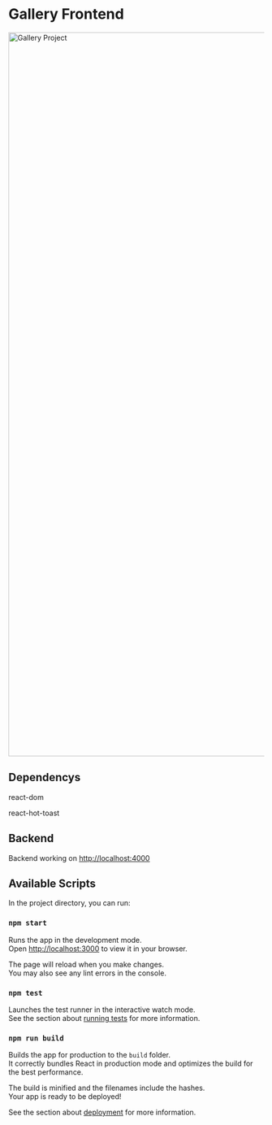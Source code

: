 # Gallery Frontend
<img width="1425" alt="Gallery Project" src="https://github.com/vishwanathkarka/GalleryFrontend/assets/86046138/7bb5ffd9-6cb5-444c-b0d5-a60539d9ae6c">

## Dependencys
react-dom

react-hot-toast

## Backend 
Backend working on [http://localhost:4000](http://localhost:4000)

## Available Scripts

In the project directory, you can run:

### `npm start`

Runs the app in the development mode.\
Open [http://localhost:3000](http://localhost:3000) to view it in your browser.

The page will reload when you make changes.\
You may also see any lint errors in the console.

### `npm test`

Launches the test runner in the interactive watch mode.\
See the section about [running tests](https://facebook.github.io/create-react-app/docs/running-tests) for more information.

### `npm run build`

Builds the app for production to the `build` folder.\
It correctly bundles React in production mode and optimizes the build for the best performance.

The build is minified and the filenames include the hashes.\
Your app is ready to be deployed!

See the section about [deployment](https://facebook.github.io/create-react-app/docs/deployment) for more information.



